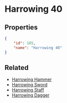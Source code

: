 # Harrowing 40

<no description available>

## Properties

```json
{
    "id": 185,
    "name": "Harrowing 40"
}
```

## Related

- [Harrowing Hammer](../items/10821-harrowing-hammer.md)
- [Harrowing Sword](../items/10833-harrowing-sword.md)
- [Harrowing Staff](../items/10845-harrowing-staff.md)
- [Harrowing Dagger](../items/10857-harrowing-dagger.md)

